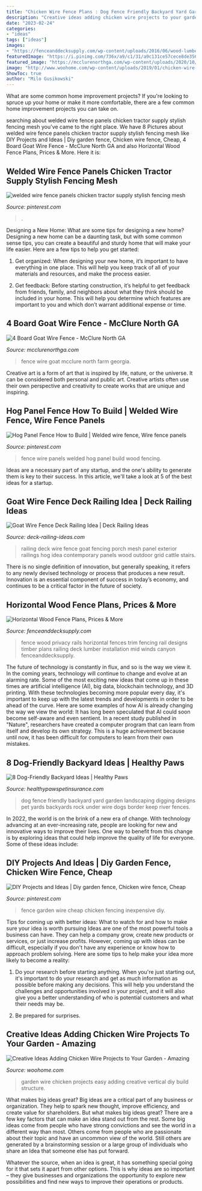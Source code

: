 ```yaml
---
title: "Chicken Wire Fence Plans : Dog Fence Friendly Backyard Yard Garden Landscaping Digging Designs Pet Yards Backyards Rock Under Wire Dogs Border Keep River Fences"
description: "Creative ideas adding chicken wire projects to your garden"
date: "2023-02-24"
categories:
- "ideas"
tags: ["ideas"]
images:
- "https://fenceanddecksupply.com/wp-content/uploads/2016/06/wood-lumber-fencing-001.jpg"
featuredImage: "https://i.pinimg.com/736x/a9/c1/31/a9c131ce57cece8de356c63f6b5c96e2.jpg"
featured_image: "https://mcclurenorthga.com/wp-content/uploads/2020/10/IMG_2886-scaled.jpeg"
image: "http://www.woohome.com/wp-content/uploads/2019/01/chicken-wire-garden-projects-2.jpg"
ShowToc: true
author: "Milo Gusikowski"
---
```



What are some common home improvement projects?
If you're looking to spruce up your home or make it more comfortable, there are a few common home improvement projects you can take on.

	

		
searching about welded wire fence panels chicken tractor supply stylish fencing mesh you've came to the right place. We have 8 Pictures about welded wire fence panels chicken tractor supply stylish fencing mesh like DIY Projects and Ideas | Diy garden fence, Chicken wire fence, Cheap, 4 Board Goat Wire Fence - McClure North GA and also Horizontal Wood Fence Plans, Prices &amp; More. Here it is:
		
    
## Welded Wire Fence Panels Chicken Tractor Supply Stylish Fencing Mesh

<img loading=lazy src="https://i.pinimg.com/736x/a9/c1/31/a9c131ce57cece8de356c63f6b5c96e2.jpg" onerror="this.onerror=null;this.src='https://tse1.mm.bing.net/th?id=OIP.MF-Sjbqf_0lOugK7DdiYIQHaFj&amp;pid=15.1';" alt="welded wire fence panels chicken tractor supply stylish fencing mesh">

_Source: pinterest.com_

>. 

	

Designing a New Home: What are some tips for designing a new home?
Designing a new home can be a daunting task, but with some common sense tips, you can create a beautiful and sturdy home that will make your life easier. Here are a few tips to help you get started:
1. Get organized: When designing your new home, it’s important to have everything in one place. This will help you keep track of all of your materials and resources, and make the process easier.

2. Get feedback: Before starting construction, it’s helpful to get feedback from friends, family, and neighbors about what they think should be included in your home. This will help you determine which features are important to you and which don’t warrant additional expense or time.


    
## 4 Board Goat Wire Fence - McClure North GA

<img loading=lazy src="https://mcclurenorthga.com/wp-content/uploads/2020/10/IMG_2886-scaled.jpeg" onerror="this.onerror=null;this.src='https://tse2.mm.bing.net/th?id=OIP.mH8vmCL9Dha9-7YarGrQ7gHaJ4&amp;pid=15.1';" alt="4 Board Goat Wire Fence - McClure North GA">

_Source: mcclurenorthga.com_

>fence wire goat mcclure north farm georgia. 

	

Creative art is a form of art that is inspired by life, nature, or the universe. It can be considered both personal and public art. Creative artists often use their own perspective and creativity to create works that are unique and inspiring.

    
## Hog Panel Fence How To Build | Welded Wire Fence, Wire Fence Panels

<img loading=lazy src="https://i.pinimg.com/736x/7b/03/fd/7b03fda01b271eb84e9f6fc8b28522c5.jpg" onerror="this.onerror=null;this.src='https://tse2.mm.bing.net/th?id=OIP.BmckldfoDjve7yCds0M61wHaHa&amp;pid=15.1';" alt="Hog Panel Fence How to Build | Welded wire fence, Wire fence panels">

_Source: pinterest.com_

>fence wire panels welded hog panel build wood fencing. 

	

Ideas are a necessary part of any startup, and the one's ability to generate them is key to their success. In this article, we'll take a look at 5 of the best ideas for a startup.

    
## Goat Wire Fence Deck Railing Idea | Deck Railing Ideas

<img loading=lazy src="http://deck-railing-ideas.com/wp-content/uploads/2014/04/goat-wire-fence-deck-railing-idea.jpg" onerror="this.onerror=null;this.src='https://tse2.mm.bing.net/th?id=OIP.Ve35qn67wuswhp98lhrAJgHaEL&amp;pid=15.1';" alt="Goat Wire Fence Deck Railing Idea | Deck Railing Ideas">

_Source: deck-railing-ideas.com_

>railing deck wire fence goat fencing porch mesh panel exterior railings hog idea contemporary panels wood outdoor grid cattle stairs. 

	

There is no single definition of innovation, but generally speaking, it refers to any newly devised technology or process that produces a new result. Innovation is an essential component of success in today’s economy, and continues to be a critical factor in the future of society.

    
## Horizontal Wood Fence Plans, Prices &amp; More

<img loading=lazy src="https://fenceanddecksupply.com/wp-content/uploads/2016/06/wood-lumber-fencing-001.jpg" onerror="this.onerror=null;this.src='https://tse3.mm.bing.net/th?id=OIP.fAYl7-4hOOmzXO6PR0geOwHaFj&amp;pid=15.1';" alt="Horizontal Wood Fence Plans, Prices &amp; More">

_Source: fenceanddecksupply.com_

>fence wood privacy rails horizontal fences trim fencing rail designs timber plans railing deck lumber installation mid winds canyon fenceanddecksupply. 

	

The future of technology is constantly in flux, and so is the way we view it.
In the coming years, technology will continue to change and evolve at an alarming rate. Some of the most exciting new ideas that come up in these times are artificial intelligence (AI), big data, blockchain technology, and 3D printing. With these technologies becoming more popular every day, it's important to keep up with the latest trends and developments in order to be ahead of the curve. Here are some examples of how AI is already changing the way we view the world: 
It has long been speculated that AI could soon become self-aware and even sentient. In a recent study published in "Nature", researchers have created a computer program that can learn from itself and develop its own strategy. This is a huge achievement because until now, it has been difficult for computers to learn from their own mistakes.

    
## 8 Dog-Friendly Backyard Ideas | Healthy Paws

<img loading=lazy src="http://www.healthypawspetinsurance.com/blog/wp-content/uploads/dog_backyard_fence_digging.jpg" onerror="this.onerror=null;this.src='https://tse3.mm.bing.net/th?id=OIP.AEKNcHXe7hnigL7wYclBewHaHa&amp;pid=15.1';" alt="8 Dog-Friendly Backyard Ideas | Healthy Paws">

_Source: healthypawspetinsurance.com_

>dog fence friendly backyard yard garden landscaping digging designs pet yards backyards rock under wire dogs border keep river fences. 

	

In 2022, the world is on the brink of a new era of change. With technology advancing at an ever-increasing rate, people are looking for new and innovative ways to improve their lives. One way to benefit from this change is by exploring ideas that could help improve the quality of life for everyone. Some of these ideas include:

    
## DIY Projects And Ideas | Diy Garden Fence, Chicken Wire Fence, Cheap

<img loading=lazy src="https://i.pinimg.com/736x/22/3e/f3/223ef340e7085af31faed1d11307ffc0--garden-fence-cheap-inexpensive-garden-fence.jpg" onerror="this.onerror=null;this.src='https://tse4.mm.bing.net/th?id=OIP.G7xnV5MBAyXBT5cfBwh5NgHaHa&amp;pid=15.1';" alt="DIY Projects and Ideas | Diy garden fence, Chicken wire fence, Cheap">

_Source: pinterest.com_

>fence garden wire cheap chicken fencing inexpensive diy. 

	

Tips for coming up with better ideas: What to watch for and how to make sure your idea is worth pursuing
Ideas are one of the most powerful tools a business can have. They can help a company grow, create new products or services, or just increase profits. However, coming up with ideas can be difficult, especially if you don't have any experience or know how to approach problem solving. Here are some tips to help make your idea more likely to become a reality:
1. Do your research before starting anything. When you're just starting out, it's important to do your research and get as much information as possible before making any decisions. This will help you understand the challenges and opportunities involved in your project, and it will also give you a better understanding of who is potential customers and what their needs may be.

2. Be prepared for surprises.

    
## Creative Ideas Adding Chicken Wire Projects To Your Garden - Amazing

<img loading=lazy src="http://www.woohome.com/wp-content/uploads/2019/01/chicken-wire-garden-projects-2.jpg" onerror="this.onerror=null;this.src='https://tse4.mm.bing.net/th?id=OIP.g3h0Izu55azf7-FUTrwi7gHaLH&amp;pid=15.1';" alt="Creative Ideas Adding Chicken Wire Projects to Your Garden - Amazing">

_Source: woohome.com_

>garden wire chicken projects easy adding creative vertical diy build structure. 

	

What makes big ideas great?
Big ideas are a critical part of any business or organization. They help to spark new thought, improve efficiency, and create value for shareholders. But what makes big ideas great? There are a few key factors that can make an idea stand out from the rest.
Some big ideas come from people who have strong convictions and see the world in a different way than most. Others come from people who are passionate about their topic and have an uncommon view of the world. Still others are generated by a brainstorming session or a large group of individuals who share an Idea that someone else has put forward.

Whatever the source, when an idea is great, it has something special going for it that sets it apart from other options. This is why ideas are so important – they give businesses and organizations the opportunity to explore new possibilities and find new ways to improve their operations or products.

